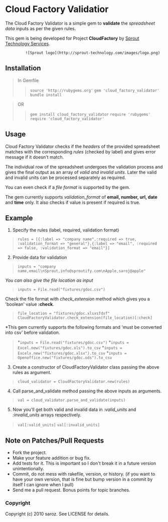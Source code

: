 # Cloud Factory Validatior

The Cloud Factory Validator is a simple gem to **validate** the *spreadsheet data* inputs as per the given rules.

This gem is being developed for Project **CloudFactory** by [Sprout Technology Services](http://sprout-technology.com).

             ![Sprout logo](http://sprout-technology.com/images/logo.png) 

## Installation
	
>In Gemfile
>>`source 'http://rubygems.org'`
>>`gem 'cloud_factory_validator'`   
>>`bundle install`

>OR 
>>`gem install cloud_factory_validator`
>>`require 'rubygems'`
>>`require 'cloud_factory_validator'`

## Usage

Cloud Factory Validator checks if the *headers* of the provided spreadsheet matches with the corresponding *rules* (checked by label) and gives error message if it doesn't match.

The individual row of the spreadsheet undergoes the validation process and gives the final output as an array of *valid and invalid units*. Later the valid and invalid units can be processed separately as required.

You can even check if a *file format* is supported by the gem.

The gem currently supports *validation_format* of **email, number, url, date** and **time** only. It also checks if value is present if required is true.

## Example

1. Specify the rules (label, required, validation format)
>`rules = [{:label => "company name",:required => true, :validation_format => "general"},{:label => "email", :required => false, :validation_format => "email"}]`

2. Provide data for validation
>`inputs = "company name,email\nSprout,info@sproutify.com\nApple,saroj@apple"`

*You can also give the file location as input*
>`inputs = File.read("fixtures/gdoc.csv")`

Check the file format with *check_extension* method which gives you a 'boolean' value **:check**.
>`file_location = "fixtures/gdoc.xlsxsfdsf"`
>`CloudFactoryValidator.check_extension(file_location)[:check]`

*This gem currently supports the following formats and 'must be converted into csv' before validation.
>*`inputs = File.read("fixtures/gdoc.csv")`
>*`inputs = Excel.new("fixtures/gdoc.xls").to_csv`
>*`inputs = Excelx.new("fixtures/gdoc.xlsx").to_csv`
>*`inputs = Openoffice.new("fixtures/gdoc.ods").to_csv`

3. Create a constructor of CloudFactoryValidator class passing the above rules as argument.
>`cloud_validator = CloudFactoryValidator.new(rules)`

4. Call parse_and_validate method passing the above inputs as arguments.
>`val = cloud_validator.parse_and_validate(inputs)`

5. Now you'll get both valid and invalid data in *:valid_units* and *:invalid_units* arrays respectively.
>`val[:valid_units]`
>`val[:invalid_units]`

## Note on Patches/Pull Requests
 
* Fork the project.
* Make your feature addition or bug fix.
* Add tests for it. This is important so I don't break it in a
  future version unintentionally.
* Commit, do not mess with rakefile, version, or history.
  (if you want to have your own version, that is fine but bump version in a commit by itself I can ignore when I pull)
* Send me a pull request. Bonus points for topic branches.

### Copyright

Copyright (c) 2010 saroz. See LICENSE for details.
